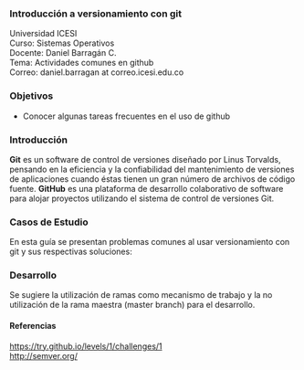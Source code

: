 ### Introducción a versionamiento con git
Universidad ICESI  
Curso: Sistemas Operativos    
Docente: Daniel Barragán C.    
Tema: Actividades comunes en github   
Correo: daniel.barragan at correo.icesi.edu.co   

### Objetivos
* Conocer algunas tareas frecuentes en el uso de github

### Introducción
**Git**  es un software de control de versiones diseñado por Linus Torvalds,
pensando en la eficiencia y la confiabilidad del mantenimiento de versiones
de aplicaciones cuando éstas tienen un gran número de archivos de código fuente.
**GitHub** es una plataforma de desarrollo colaborativo de software para alojar proyectos
utilizando el sistema de control de versiones Git.

### Casos de Estudio
En esta guía se presentan problemas comunes al usar versionamiento con git y sus respectivas soluciones:

### Desarrollo
Se sugiere la utilización de ramas como mecanismo de trabajo y la no utilización de la rama maestra (master branch) para el desarrollo.

#### Referencias
https://try.github.io/levels/1/challenges/1  
http://semver.org/

